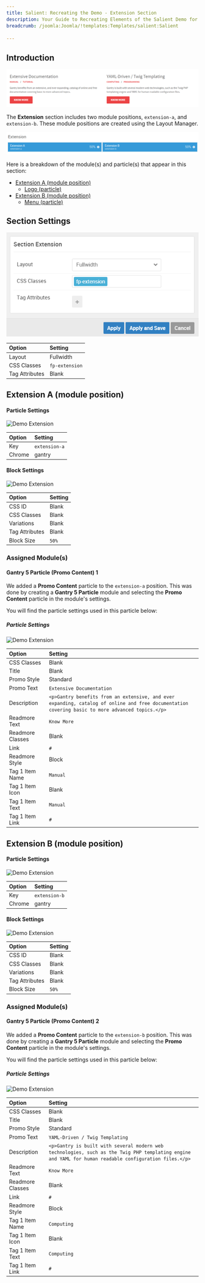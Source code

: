 ```yaml
---
title: Salient: Recreating the Demo - Extension Section
description: Your Guide to Recreating Elements of the Salient Demo for Joomla
breadcrumb: /joomla:Joomla/!templates:Templates/salient:Salient

---
```


## Introduction

![](assets/demo_10.png)

The **Extension** section includes two module positions, `extension-a`, and `extension-b`. These module positions are created using the Layout Manager.

![](assets/home_extension.png)

Here is a breakdown of the module(s) and particle(s) that appear in this section:

* [Extension A (module position)](#extension-a-(module-position))
    - [Logo (particle)](#gantry-5-particle-(logo))
* [Extension B (module position)](#extension-b-(module-position))
    - [Menu (particle)](#gantry-5-particle-(menu))

## Section Settings

![](assets/demo_extension_settings.png)

| Option         | Setting        |
| :-----         | :-----         |
| Layout         | Fullwidth      |
| CSS Classes    | `fp-extension` |
| Tag Attributes | Blank          |

## Extension A (module position)

#### Particle Settings

![Demo Extension](demo_extension_1.png)

| Option | Setting       |
| :----- | :-----        |
| Key    | `extension-a` |
| Chrome | gantry        |

#### Block Settings

![Demo Extension](demo_extension_2.png)

| Option         | Setting |
| :-----         | :-----  |
| CSS ID         | Blank   |
| CSS Classes    | Blank   |
| Variations     | Blank   |
| Tag Attributes | Blank   |
| Block Size     | `50%`   |

### Assigned Module(s)

#### Gantry 5 Particle (Promo Content) 1

We added a **Promo Content** particle to the `extension-a` position. This was done by creating a **Gantry 5 Particle** module and selecting the **Promo Content** particle in the module's settings. 

You will find the particle settings used in this particle below:

##### Particle Settings

![Demo Extension](demo_extension_3.png)

| Option           | Setting                                                                                                                                          |
| :-----           | :-----                                                                                                                                           |
| CSS Classes      | Blank                                                                                                                                            |
| Title            | Blank                                                                                                                                            |
| Promo Style      | Standard                                                                                                                                         |
| Promo Text       | `Extensive Documentation`                                                                                                                        |
| Description      | `<p>Gantry benefits from an extensive, and ever expanding, catalog of online and free documentation covering basic to more advanced topics.</p>` |
| Readmore Text    | `Know More`                                                                                                                                      |
| Readmore Classes | Blank                                                                                                                                            |
| Link             | `#`                                                                                                                                              |
| Readmore Style   | Block                                                                                                                                            |
| Tag 1 Item Name  | `Manual`                                                                                                                                         |
| Tag 1 Item Icon  | Blank                                                                                                                                            |
| Tag 1 Item Text  | `Manual`                                                                                                                                         |
| Tag 1 Item Link  | `#`                                                                                                                                              |

## Extension B (module position)

#### Particle Settings

![Demo Extension](demo_extension_4.png)

| Option | Setting       |
| :----- | :-----        |
| Key    | `extension-b` |
| Chrome | gantry        |

#### Block Settings

![Demo Extension](demo_extension_5.png)

| Option         | Setting |
| :-----         | :-----  |
| CSS ID         | Blank   |
| CSS Classes    | Blank   |
| Variations     | Blank   |
| Tag Attributes | Blank   |
| Block Size     | `50%`   |

### Assigned Module(s)

#### Gantry 5 Particle (Promo Content) 2

We added a **Promo Content** particle to the `extension-b` position. This was done by creating a **Gantry 5 Particle** module and selecting the **Promo Content** particle in the module's settings. 

You will find the particle settings used in this particle below:

##### Particle Settings

![Demo Extension](demo_extension_6.png)

| Option           | Setting                                                                                                                                                |
| :-----           | :-----                                                                                                                                                 |
| CSS Classes      | Blank                                                                                                                                                  |
| Title            | Blank                                                                                                                                                  |
| Promo Style      | Standard                                                                                                                                               |
| Promo Text       | `YAML-Driven / Twig Templating`                                                                                                                        |
| Description      | `<p>Gantry is built with several modern web technologies, such as the Twig PHP templating engine and YAML for human readable configuration files.</p>` |
| Readmore Text    | `Know More`                                                                                                                                            |
| Readmore Classes | Blank                                                                                                                                                  |
| Link             | `#`                                                                                                                                                    |
| Readmore Style   | Block                                                                                                                                                  |
| Tag 1 Item Name  | `Computing`                                                                                                                                            |
| Tag 1 Item Icon  | Blank                                                                                                                                                  |
| Tag 1 Item Text  | `Computing`                                                                                                                                            |
| Tag 1 Item Link  | `#`                                                                                                                                                    |